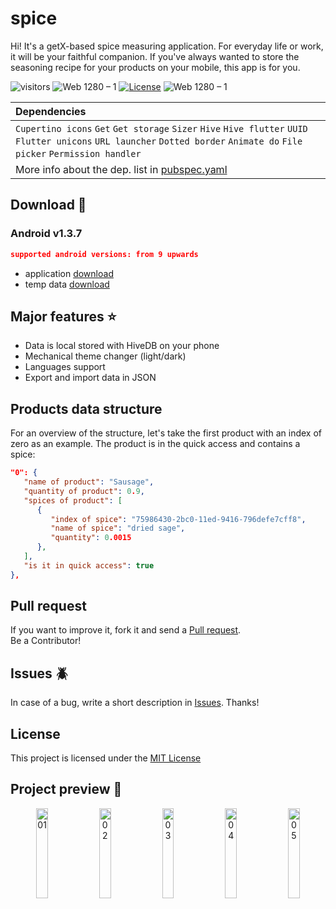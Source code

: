 # spice

Hi! It's a getX-based spice measuring application. For everyday life or work, it will be your faithful companion. If you've always wanted to store the seasoning recipe for your products on your mobile, this app is for you.

![visitors](https://visitor-badge.glitch.me/badge?right_color=teal&page_id=vellt/GetX-Spice-Flutter) 
![Web 1280 – 1]( https://img.shields.io/badge/made%20with-flutter-blue?style=flat)
[![License](https://img.shields.io/badge/license-MIT-orange)](./LICENSE)
![Web 1280 – 1]( https://img.shields.io/badge/-open%20source-wheat)

| Dependencies |
|  :---  |
| `Cupertino icons`  `Get` `Get storage`  `Sizer`  `Hive`  `Hive flutter`  `UUID`  `Flutter unicons`  `URL launcher` `Dotted border`  `Animate do`  `File picker`  `Permission handler` |
| More info about the dep. list in <a href="https://github.com/vellt/GetX-Spice-Flutter/blob/main/pubspec.yaml">pubspec.yaml</a> |

## Download 📲
### Android v1.3.7
```JSON
supported android versions: from 9 upwards
```
- application <a href="https://github.com/vellt/GetX-Spice-Flutter/releases/download/v1.3.7/spice.apk">  download  </a>
- temp data <a href="https://github.com/vellt/GetX-Spice-Flutter/releases/download/v1.3.7/temp-data.json">  download  </a>

## Major features ⭐
- Data is local stored with HiveDB on your phone
- Mechanical theme changer (light/dark)
- Languages support
- Export and import data in JSON

## Products data structure
For an overview of the structure, let's take the first product with an index of zero as an example. The product is in the quick access and contains a spice:

```JSON
"0": {      
   "name of product": "Sausage",
   "quantity of product": 0.9,
   "spices of product": [
      {
         "index of spice": "75986430-2bc0-11ed-9416-796defe7cff8",
         "name of spice": "dried sage",
         "quantity": 0.0015
      },
   ],
   "is it in quick access": true
},
```

## Pull request
If you want to improve it, fork it and send a <a target="_blank" href="https://github.com/vellt/GetX-Spice-Flutter/pulls">Pull request</a>.  <br> Be a Contributor! 

## Issues 🪲
In case of a bug, write a short description in <a target="_blank" href="https://github.com/vellt/GetX-Spice-Flutter/pulls">Issues</a>. Thanks! 

## License
This project is licensed under the <a href="https://github.com/vellt/GetX-Spice-Flutter/blob/main/LICENSE">MIT License</a>


## Project preview 📸

<p align="center">
   <img width="19.2%" alt="01" src="https://user-images.githubusercontent.com/61885011/188321265-1507d8ac-46ef-4db5-962e-aa66f6438e8b.jpeg"> 
   <img width="19.2%" alt="02" src="https://user-images.githubusercontent.com/61885011/188321266-f1e34034-b28c-4913-9f61-bf6cea7096ac.jpeg"> 
   <img width="19.2%" alt="03" src="https://user-images.githubusercontent.com/61885011/188323153-6c680d01-ee65-44fd-a77f-51bf3dc8d3d8.jpeg"> 
   <img width="19.2%" alt="04" src="https://user-images.githubusercontent.com/61885011/188321271-d82462b6-2e76-4952-9205-26726d9d5874.jpeg"> 
   <img width="19.2%" alt="05" src="https://user-images.githubusercontent.com/61885011/188321264-fc7cfb91-f67c-4056-ba24-6d260cde65b3.jpeg"> 
</p>


